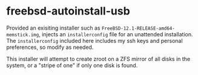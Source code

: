 # freebsd-autoinstall-usb

Provided an exisiting installer such as `FreeBSD-12.1-RELEASE-amd64-memstick.img`, injects an `installerconfig` file for an unattended installation.
The `installerconfig` included here includes my ssh keys and personal preferences, so modify as needed.

This installer will attempt to create zroot on a ZFS mirror of all disks in the system, or a "stripe of one" if only one disk is found.
